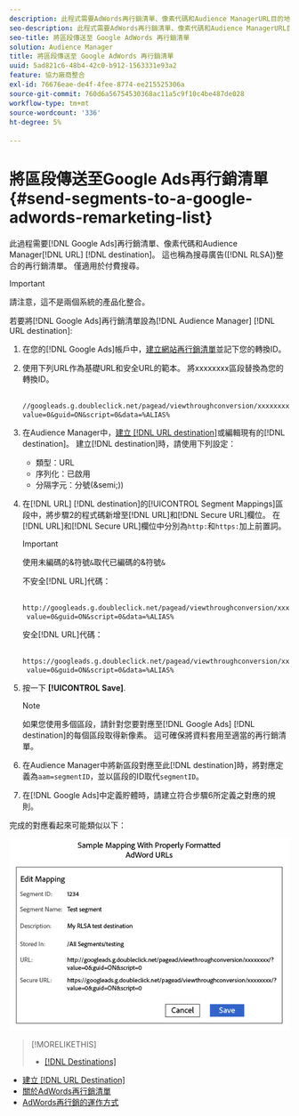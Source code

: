 ```yaml
---
description: 此程式需要AdWords再行銷清單、像素代碼和Audience ManagerURL目的地。 這也稱為搜尋廣告(RLSA)整合的再行銷清單。 僅適用於付費搜尋。
seo-description: 此程式需要AdWords再行銷清單、像素代碼和Audience ManagerURL目的地。 這也稱為搜尋廣告(RLSA)整合的再行銷清單。 僅適用於付費搜尋。
seo-title: 將區段傳送至 Google AdWords 再行銷清單
solution: Audience Manager
title: 將區段傳送至 Google AdWords 再行銷清單
uuid: 5ad821c6-48b4-42c0-b912-1563331e93a2
feature: 協力廠商整合
exl-id: 76676eae-de4f-4fee-8774-ee215525306a
source-git-commit: 760d6a56754530368ac11a5c9f10c4be487de028
workflow-type: tm+mt
source-wordcount: '336'
ht-degree: 5%

---
```


# 將區段傳送至Google Ads再行銷清單 {#send-segments-to-a-google-adwords-remarketing-list}

此過程需要[!DNL Google Ads]再行銷清單、像素代碼和Audience Manager[!DNL URL] [!DNL destination]。 這也稱為搜尋廣告([!DNL RLSA])整合的再行銷清單。 僅適用於付費搜尋。

>[!IMPORTANT]
>請注意，這不是兩個系統的產品化整合。

若要將[!DNL Google Ads]再行銷清單設為[!DNL Audience Manager] [!DNL URL destination]:

1. 在您的[!DNL Google Ads]帳戶中，[建立網站再行銷清單](https://support.google.com/adwords/answer/2454064?hl=en)並記下您的轉換ID。
1. 使用下列URL作為基礎URL和安全URL的範本。 將xxxxxxxx區段替換為您的轉換ID。

   ```
    //googleads.g.doubleclick.net/pagead/viewthroughconversion/xxxxxxxx/?value=0&guid=ON&script=0&data=%ALIAS%
   ```

1. 在Audience Manager中，[建立 [!DNL URL destination]](../../features/destinations/create-url-destination.md)或編輯現有的[!DNL destination]。 建立[!DNL destination]時，請使用下列設定：
   * 類型：URL
   * 序列化：已啟用
   * 分隔字元：分號(&amp;semi;))

1. 在[!DNL URL] [!DNL destination]的[!UICONTROL Segment Mappings]區段中，將步驟2的程式碼新增至[!DNL URL]和[!DNL Secure URL]欄位。 在[!DNL URL]和[!DNL Secure URL]欄位中分別為`http:`和`https:`加上前置詞。

   >[!IMPORTANT]
   >
   >使用未編碼的&amp;符號`&`取代已編碼的&amp;符號`&`

   不安全[!DNL URL]代碼：

   ```
    http://googleads.g.doubleclick.net/pagead/viewthroughconversion/xxxxxxxx/?
    value=0&guid=ON&script=0&data=%ALIAS%
   ```

   安全[!DNL URL]代碼：

   ```
    https://googleads.g.doubleclick.net/pagead/viewthroughconversion/xxxxxxxx/?
    value=0&guid=ON&script=0&data=%ALIAS%
   ```

1. 按一下 **[!UICONTROL Save]**.

   >[!NOTE]
   >
   >如果您使用多個區段，請針對您要對應至[!DNL Google Ads] [!DNL destination]的每個區段取得新像素。 這可確保將資料套用至適當的再行銷清單。

1. 在Audience Manager中將新區段對應至此[!DNL destination]時，將對應定義為`aam=segmentID`，並以區段的ID取代`segmentID`。
1. 在[!DNL Google Ads]中定義貯體時，請建立符合步驟6所定義之對應的規則。

完成的對應看起來可能類似以下：

![](../assets/rlsa_mapping.png)

>[!MORELIKETHIS]
>
>* [[!DNL Destinations]](../../features/destinations/destinations.md)
* [建立 [!DNL URL Destination]](../../features/destinations/create-url-destination.md)
* [關於AdWords再行銷清單](https://support.google.com/adwords/answer/2472738)
* [AdWords再行銷的運作方式](https://support.google.com/adwords/answer/2454000)

